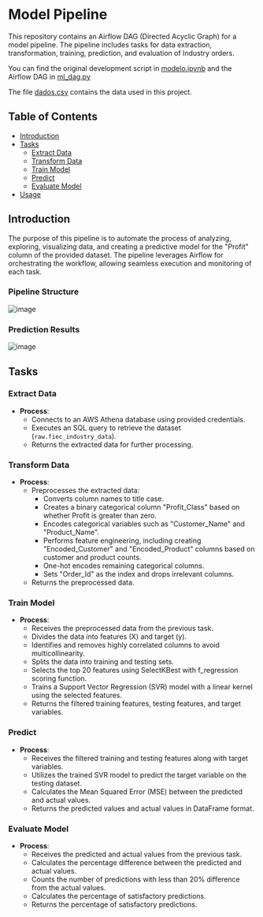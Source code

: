 # Model Pipeline

This repository contains an Airflow DAG (Directed Acyclic Graph) for a model pipeline. The pipeline includes tasks for data extraction, transformation, training, prediction, and evaluation of Industry orders.

You can find the original development script in [modelo.ipynb](https://github.com/viniciusfjacinto/machine-learning-fiec/blob/main/modelo.ipynb) and the Airflow DAG in [ml_dag.py](https://github.com/viniciusfjacinto/machine-learning-fiec/blob/main/dags/ml_dag.py)

The file [dados.csv](https://github.com/viniciusfjacinto/machine-learning-fiec/blob/main/dados.csv) contains the data used in this project.

## Table of Contents

- [Introduction](#introduction)
- [Tasks](#tasks)
  - [Extract Data](#extract-data)
  - [Transform Data](#transform-data)
  - [Train Model](#train-model)
  - [Predict](#predict)
  - [Evaluate Model](#evaluate-model)
- [Usage](#usage)

## Introduction

The purpose of this pipeline is to automate the process of analyzing, exploring, visualizing data, and creating a predictive model for the "Profit" column of the provided dataset. The pipeline leverages Airflow for orchestrating the workflow, allowing seamless execution and monitoring of each task.

### Pipeline Structure
![image](https://github.com/viniciusfjacinto/machine-learning-fiec/assets/87664450/a940ed7e-9586-48cd-95cc-2fb94a65fe7f)

### Prediction Results
![image](https://github.com/viniciusfjacinto/machine-learning-fiec/assets/87664450/b6b0badc-1166-496e-95bb-42f47f2d122f)

## Tasks

### Extract Data
- **Process**:
  - Connects to an AWS Athena database using provided credentials.
  - Executes an SQL query to retrieve the dataset (`raw.fiec_industry_data`).
  - Returns the extracted data for further processing.

### Transform Data
- **Process**:
  - Preprocesses the extracted data:
    - Converts column names to title case.
    - Creates a binary categorical column "Profit_Class" based on whether Profit is greater than zero.
    - Encodes categorical variables such as "Customer_Name" and "Product_Name".
    - Performs feature engineering, including creating "Encoded_Customer" and "Encoded_Product" columns based on customer and product counts.
    - One-hot encodes remaining categorical columns.
    - Sets "Order_Id" as the index and drops irrelevant columns.
  - Returns the preprocessed data.

### Train Model
- **Process**:
  - Receives the preprocessed data from the previous task.
  - Divides the data into features (X) and target (y).
  - Identifies and removes highly correlated columns to avoid multicollinearity.
  - Splits the data into training and testing sets.
  - Selects the top 20 features using SelectKBest with f_regression scoring function.
  - Trains a Support Vector Regression (SVR) model with a linear kernel using the selected features.
  - Returns the filtered training features, testing features, and target variables.

### Predict
- **Process**:
  - Receives the filtered training and testing features along with target variables.
  - Utilizes the trained SVR model to predict the target variable on the testing dataset.
  - Calculates the Mean Squared Error (MSE) between the predicted and actual values.
  - Returns the predicted values and actual values in DataFrame format.

### Evaluate Model
- **Process**:
  - Receives the predicted and actual values from the previous task.
  - Calculates the percentage difference between the predicted and actual values.
  - Counts the number of predictions with less than 20% difference from the actual values.
  - Calculates the percentage of satisfactory predictions.
  - Returns the percentage of satisfactory predictions.

